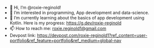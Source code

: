 - 👋 Hi, I’m @roxie-reginold!
- 👀 I’m interested in programming, App development and data-science.
- 🌱 I’m currently learning about the basics of app development using Kotlin. Here is my progress: https://g.dev/roxie-reginold
- 📫 How to reach me: roxie.reginold1@gmail.com
- Devpost link: https://devpost.com/roxie-reginold1?ref_content=user-portfolio&ref_feature=portfolio&ref_medium=global-nav

<!---
roxie-reginold/roxie-reginold is a ✨ special ✨ repository because its `README.md` (this file) appears on your GitHub profile.
You can click the Preview link to take a look at your changes.
--->
